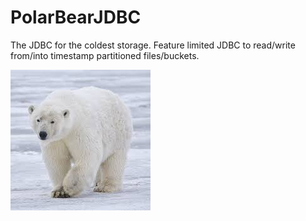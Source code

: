 # PolarBearJDBC

The JDBC for the coldest storage.
Feature limited JDBC to read/write from/into timestamp partitioned files/buckets. 

![PolarBeard](polarbear.jpeg)

